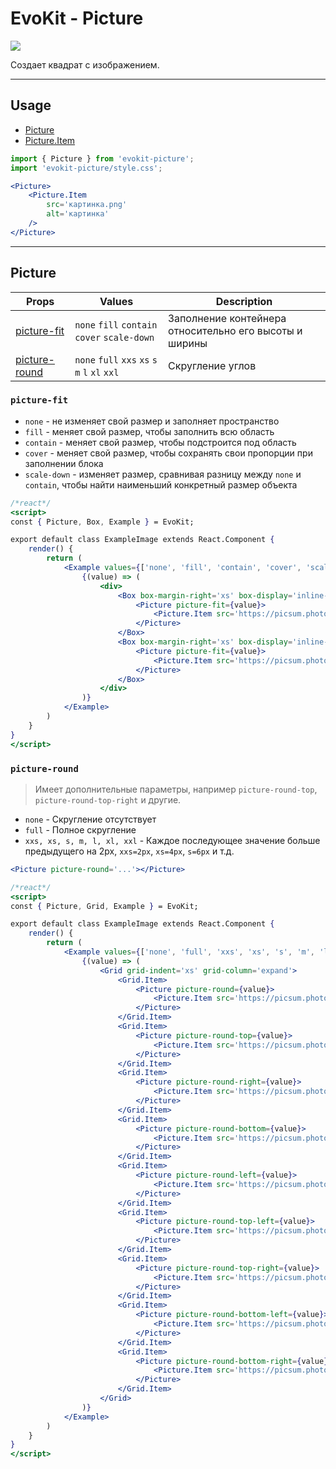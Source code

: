 [picture]: #picture
[pictureitem]: #pictureitem

[picture-fit]: #picture-fit
[picture-round]: #picture-round

# EvoKit - Picture

[![](https://img.shields.io/npm/v/evokit-picture.svg)](https://www.npmjs.com/package/evokit-picture)

Создает квадрат с изображением.

---

## Usage

- [Picture][picture]
- [Picture.Item][pictureitem]

```jsx
import { Picture } from 'evokit-picture';
import 'evokit-picture/style.css';

<Picture>
    <Picture.Item
        src='картинка.png'
        alt='картинка'
    />
</Picture>

```

---

## Picture

| Props | Values | Description |
|-------|--------|-------------|
| [picture-fit]   | `none` `fill` `contain` `cover` `scale-down` | Заполнение контейнера относительно его высоты и ширины |
| [picture-round] | `none` `full` `xxs` `xs` `s` `m` `l` `xl` `xxl` | Скругление углов |

### `picture-fit`

- `none` - не изменяет свой размер и заполняет пространство
- `fill` - меняет свой размер, чтобы заполнить всю область
- `contain` - меняет свой размер, чтобы подстроится под область
- `cover` - меняет свой размер, чтобы сохранять свои пропорции при заполнении блока
- `scale-down` - изменяет размер, сравнивая разницу между `none` и `contain`, чтобы найти наименьший конкретный размер объекта

```jsx
/*react*/
<script>
const { Picture, Box, Example } = EvoKit;

export default class ExampleImage extends React.Component {
    render() {
        return (
            <Example values={['none', 'fill', 'contain', 'cover', 'scale-down']}>
                {(value) => (
                    <div>
                        <Box box-margin-right='xs' box-display='inline-block' style={{ width: 100 }}>
                            <Picture picture-fit={value}>
                                <Picture.Item src='https://picsum.photos/200/100' alt='' />
                            </Picture>
                        </Box>
                        <Box box-margin-right='xs' box-display='inline-block' style={{ width: 100 }}>
                            <Picture picture-fit={value}>
                                <Picture.Item src='https://picsum.photos/100/200' alt='' />
                            </Picture>
                        </Box>
                    </div>
                )}
            </Example>
        )
    }
}
</script>
```

### `picture-round`

> Имеет дополнительные параметры, например `picture-round-top`, `picture-round-top-right` и другие.

- `none` - Скругление отсутствует
- `full` - Полное скругление
- `xxs, xs, s, m, l, xl, xxl` - Каждое последующее значение больше предыдущего на 2px, `xxs=2px`, `xs=4px`, `s=6px` и т.д.

```jsx
<Picture picture-round='...'></Picture>
```

```jsx
/*react*/
<script>
const { Picture, Grid, Example } = EvoKit;

export default class ExampleImage extends React.Component {
    render() {
        return (
            <Example values={['none', 'full', 'xxs', 'xs', 's', 'm', 'l', 'xl', 'xxl']}>
                {(value) => (
                    <Grid grid-indent='xs' grid-column='expand'>
                        <Grid.Item>
                            <Picture picture-round={value}>
                                <Picture.Item src='https://picsum.photos/200/200' alt='' />
                            </Picture>
                        </Grid.Item>
                        <Grid.Item>
                            <Picture picture-round-top={value}>
                                <Picture.Item src='https://picsum.photos/200/200' alt='' />
                            </Picture>
                        </Grid.Item>
                        <Grid.Item>
                            <Picture picture-round-right={value}>
                                <Picture.Item src='https://picsum.photos/200/200' alt='' />
                            </Picture>
                        </Grid.Item>
                        <Grid.Item>
                            <Picture picture-round-bottom={value}>
                                <Picture.Item src='https://picsum.photos/200/200' alt='' />
                            </Picture>
                        </Grid.Item>
                        <Grid.Item>
                            <Picture picture-round-left={value}>
                                <Picture.Item src='https://picsum.photos/200/200' alt='' />
                            </Picture>
                        </Grid.Item>
                        <Grid.Item>
                            <Picture picture-round-top-left={value}>
                                <Picture.Item src='https://picsum.photos/200/200' alt='' />
                            </Picture>
                        </Grid.Item>
                        <Grid.Item>
                            <Picture picture-round-top-right={value}>
                                <Picture.Item src='https://picsum.photos/200/200' alt='' />
                            </Picture>
                        </Grid.Item>
                        <Grid.Item>
                            <Picture picture-round-bottom-left={value}>
                                <Picture.Item src='https://picsum.photos/200/200' alt='' />
                            </Picture>
                        </Grid.Item>
                        <Grid.Item>
                            <Picture picture-round-bottom-right={value}>
                                <Picture.Item src='https://picsum.photos/200/200' alt='' />
                            </Picture>
                        </Grid.Item>
                    </Grid>
                )}
            </Example>
        )
    }
}
</script>
```
